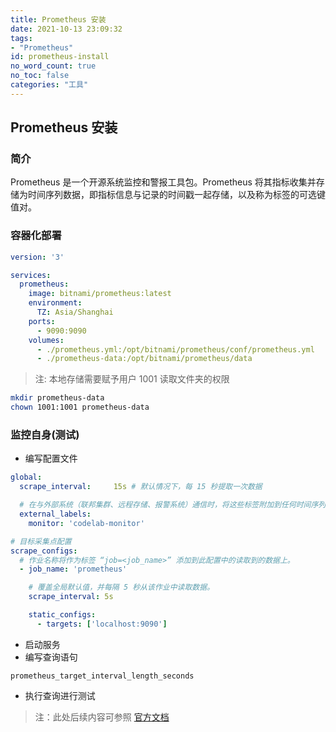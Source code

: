 ```yaml
---
title: Prometheus 安装
date: 2021-10-13 23:09:32
tags:
- "Prometheus"
id: prometheus-install
no_word_count: true
no_toc: false
categories: "工具"
---
```


## Prometheus 安装

### 简介

Prometheus 是一个开源系统监控和警报工具包。Prometheus 将其指标收集并存储为时间序列数据，即指标信息与记录的时间戳一起存储，以及称为标签的可选键值对。

### 容器化部署

```yaml
version: '3'

services:
  prometheus:
    image: bitnami/prometheus:latest
    environment:
      TZ: Asia/Shanghai
    ports:
      - 9090:9090
    volumes:
      - ./prometheus.yml:/opt/bitnami/prometheus/conf/prometheus.yml
      - ./prometheus-data:/opt/bitnami/prometheus/data
```

> 注: 本地存储需要赋予用户 1001 读取文件夹的权限

```bash
mkdir prometheus-data
chown 1001:1001 prometheus-data
```

### 监控自身(测试)

- 编写配置文件

```yaml
global:
  scrape_interval:     15s # 默认情况下，每 15 秒提取一次数据

  # 在与外部系统（联邦集群、远程存储、报警系统）通信时，将这些标签附加到任何时间序列或警报。
  external_labels:
    monitor: 'codelab-monitor'

# 目标采集点配置
scrape_configs:
  # 作业名称将作为标签 “job=<job_name>” 添加到此配置中的读取到的数据上。
  - job_name: 'prometheus'

    # 覆盖全局默认值，并每隔 5 秒从该作业中读取数据。
    scrape_interval: 5s

    static_configs:
      - targets: ['localhost:9090']
```

- 启动服务
- 编写查询语句

```text
prometheus_target_interval_length_seconds
```

- 执行查询进行测试

> 注：此处后续内容可参照 [官方文档](https://prometheus.io/docs/prometheus/latest/getting_started/)
